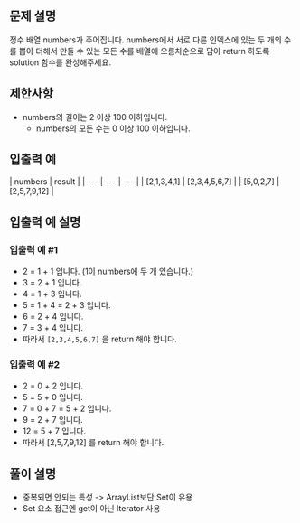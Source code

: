 ## 문제 설명
    
정수 배열 numbers가 주어집니다. numbers에서 서로 다른 인덱스에 있는 두 개의 수를 뽑아 더해서 만들 수 있는 모든 수를 배열에 오름차순으로 담아 return 하도록 solution 함수를 완성해주세요.

## 제한사항

- numbers의 길이는 2 이상 100 이하입니다.
    - numbers의 모든 수는 0 이상 100 이하입니다.

## 입출력 예

| numbers | result |
| --- | --- | --- |
| [2,1,3,4,1] | [2,3,4,5,6,7] |
| [5,0,2,7] | [2,5,7,9,12] |

## 입출력 예 설명

### 입출력 예 #1

- 2 = 1 + 1 입니다. (1이 numbers에 두 개 있습니다.)
- 3 = 2 + 1 입니다.
- 4 = 1 + 3 입니다.
- 5 = 1 + 4 = 2 + 3 입니다.
- 6 = 2 + 4 입니다.
- 7 = 3 + 4 입니다.
- 따라서 `[2,3,4,5,6,7]` 을 return 해야 합니다.

### 입출력 예 #2

- 2 = 0 + 2 입니다.
- 5 = 5 + 0 입니다.
- 7 = 0 + 7 = 5 + 2 입니다.
- 9 = 2 + 7 입니다.
- 12 = 5 + 7 입니다.
- 따라서 [2,5,7,9,12] 를 return 해야 합니다.

## 풀이 설명

- 중복되면 안되는 특성 -> ArrayList보단 Set이 유용
- Set 요소 접근엔 get이 아닌 Iterator 사용